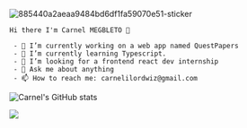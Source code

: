 


  

 
  ![885440a2aeaa9484bd6df1fa59070e51-sticker](https://user-images.githubusercontent.com/37620679/134821363-fe59c1bb-200d-482f-ba0d-018ea34759f4.png)

    Hi there I'm Carnel MEGBLETO 👋

     - 🔭 I’m currently working on a web app named QuestPapers               
     - 🌱 I’m currently learning Typescript.
     - 👯 I’m looking for a frontend react dev internship
     - 💬 Ask me about anything
     - 📫 How to reach me: carnelilordwiz@gmail.com

  
![Carnel's GitHub stats](https://github-readme-stats.vercel.app/api?username=MEGBLETO&show_icons=true&theme=radical)

  
![](https://komarev.com/ghpvc/?username=MEGBLETO)
